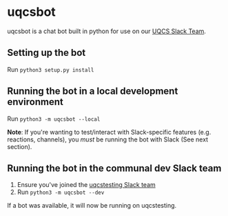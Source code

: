 # uqcsbot

uqcsbot is a chat bot built in python for use on our [UQCS Slack Team](uqcs.slack.com).

## Setting up the bot

Run `python3 setup.py install`

## Running the bot in a local development environment

Run `python3 -m uqcsbot --local`

**Note**: If you're wanting to test/interact with Slack-specific features (e.g. reactions, channels), you _must_ be running the bot with Slack (See next section).

## Running the bot in the communal dev Slack team

1. Ensure you've joined the [uqcstesting Slack team](https://uqcstest-inviter.herokuapp.com/)
2. Run `python3 -m uqcsbot --dev`

If a bot was available, it will now be running on uqcstesting.
